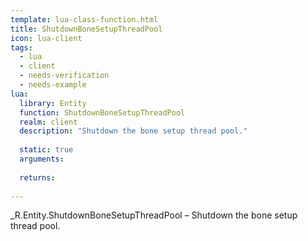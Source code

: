 ```yaml
---
template: lua-class-function.html
title: ShutdownBoneSetupThreadPool
icon: lua-client
tags:
  - lua
  - client
  - needs-verification
  - needs-example
lua:
  library: Entity
  function: ShutdownBoneSetupThreadPool
  realm: client
  description: "Shutdown the bone setup thread pool."
  
  static: true
  arguments:
  
  returns:
    
---
```


<div class="lua__search__keywords">
_R.Entity.ShutdownBoneSetupThreadPool &#x2013; Shutdown the bone setup thread pool.
</div>
